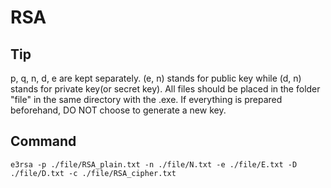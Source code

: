# RSA

## Tip

p, q, n, d, e are kept separately\. (e, n) stands for public key while (d, n) stands for private key(or secret key)\. All files should be placed in the folder "file" in the same directory with the \.exe\. If everything is prepared beforehand, DO NOT choose to generate a new key\. 

## Command

```
e3rsa -p ./file/RSA_plain.txt -n ./file/N.txt -e ./file/E.txt -D ./file/D.txt -c ./file/RSA_cipher.txt
```

